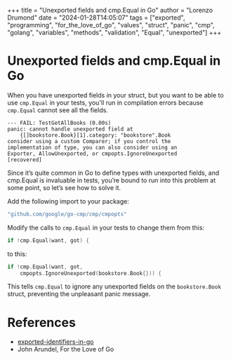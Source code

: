+++
title = "Unexported fields and cmp.Equal in Go"
author = "Lorenzo Drumond"
date = "2024-01-28T14:05:07"
tags = ["exported",  "programming",  "for_the_love_of_go",  "values",  "struct",  "panic",  "cmp",  "golang",  "variables",  "methods",  "validation",  "Equal",  "unexported"]
+++


# Unexported fields and cmp.Equal in Go
When you have unexported fields in your struct, but you want to be able to use `cmp.Equal` in your tests, you'll run in compilation errors because `cmp.Equal` cannot see all the fields.

```
--- FAIL: TestGetAllBooks (0.00s)
panic: cannot handle unexported field at
    {[]bookstore.Book}[1].category: "bookstore".Book
consider using a custom Comparer; if you control the
implementation of type, you can also consider using an
Exporter, AllowUnexported, or cmpopts.IgnoreUnexported
[recovered]
```

Since it’s quite common in Go to define types with unexported fields, and cmp.Equal is invaluable in tests, you’re bound to run into this problem at some point, so let’s see how to solve it.

Add the following import to your package:

```go
"github.com/google/go-cmp/cmp/cmpopts"
```

Modify the calls to `cmp.Equal` in your tests to change them from this:

```go
if !cmp.Equal(want, got) {
```

to this:

```go
if !cmp.Equal(want, got,
    cmpopts.IgnoreUnexported(bookstore.Book{})) {
```

This tells `cmp.Equal` to ignore any unexported fields on the `bookstore.Book` struct, preventing the unpleasant panic message.

# References
- [exported-identifiers-in-go](/wiki/exported-identifiers-in-go/)
- John Arundel, For the Love of Go
